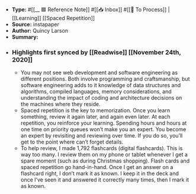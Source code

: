- **Type:** #[[__ 🟦  Reference Note]] #[[📥 Inbox]] #[[📝 To Process]] | [[Learning]] [[Spaced Repetition]]
- **Source:**  instapaper
- **Author:** Quincy Larson
- **Summary:**
- ### Highlights first synced by [[Readwise]] [[November 24th, 2020]]
    - You may not see web development and software engineering as different positions. Both involve programming and craftsmanship, but software engineering adds to it knowledge of data structures and algorithms, compiled languages, memory considerations, and understanding the impact of coding and architecture decisions on the machines where they reside. 
    - Spaced repetition is the key to memorization. Once you learn something, review it again later, and again even later. At each repetition, you reinforce your learning. Spending hours and hours at one time on priority queues won’t make you an expert. You become an expert by revisiting and reviewing over time. If you do so, you’ll get to the point where can’t forget details. 
    - To help review, I made 1,792 flashcards (digital flashcards). This is way too many. I review them on my phone or tablet whenever I get a spare moment (such as during Christmas shopping). Flash cards and spaced repetition go hand-in-hand. Once I get an answer on a flashcard right, I don’t mark it as known. I keep it in the deck and once I’ve seen it and answered it correctly many times, then I mark it as known. 
